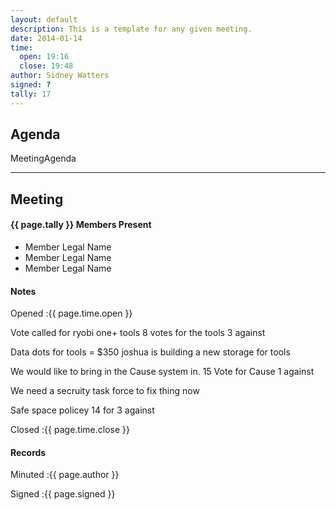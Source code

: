 ```yaml
---
layout: default
description: This is a template for any given meeting.
date: 2014-01-14
time:
  open: 19:16
  close: 19:48
author: Sidney Watters
signed: ?
tally: 17
---
```


## Agenda

MeetingAgenda

---

## Meeting

#### {{ page.tally }} Members Present

* Member Legal Name
* Member Legal Name
* Member Legal Name

#### Notes

Opened
:{{ page.time.open }}


Vote called for ryobi one+ tools 
8 votes for the tools 3 against

Data dots for tools = $350
joshua is building a new storage for tools

We would like to bring in the Cause system in. 
15 Vote for Cause 1 against

We need a secruity task force to fix thing now

Safe space policey
14 for 3 against

Closed
:{{ page.time.close }}

#### Records

Minuted
:{{ page.author }}

Signed
:{{ page.signed }}
